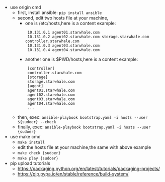 - use origin cmd
  - first, install ansible: `pip install ansible`
  - second, edit two hosts file at your machine, 
    - one is /etc/hosts,here is a content example:
      ``` text
       10.131.0.1 agent01.starwhale.com
       10.131.0.2 agent02.starwhale.com storage.starwhale.com controller.starwhale.com
       10.131.0.3 agent03.starwhale.com
       10.131.0.4 agent04.starwhale.com
      ``` 
    - another one is $PWD/hosts,here is a content example:
      ``` text
       [controller]
       controller.starwhale.com 
       [storage] 
       storage.starwhale.com
       [agent]
       agent01.starwhale.com
       agent02.starwhale.com
       agent03.starwhale.com
       agent04.starwhale.com
       ...
      ```
  - then, exec: `ansible-playbook bootstrap.yaml -i hosts --user ${sudoer} --check`
  - finally, exec: `ansible-playbook bootstrap.yaml -i hosts --user {sudoer}` 
- use make cmd
  - `make install`
  - edit the hosts file at your machine,the same with above example
  - `make check {sudoer}`
  - `make play {sudoer}`
- pip upload tutorials
  - https://packaging.python.org/en/latest/tutorials/packaging-projects/
  - https://pip.pypa.io/en/stable/reference/build-system/